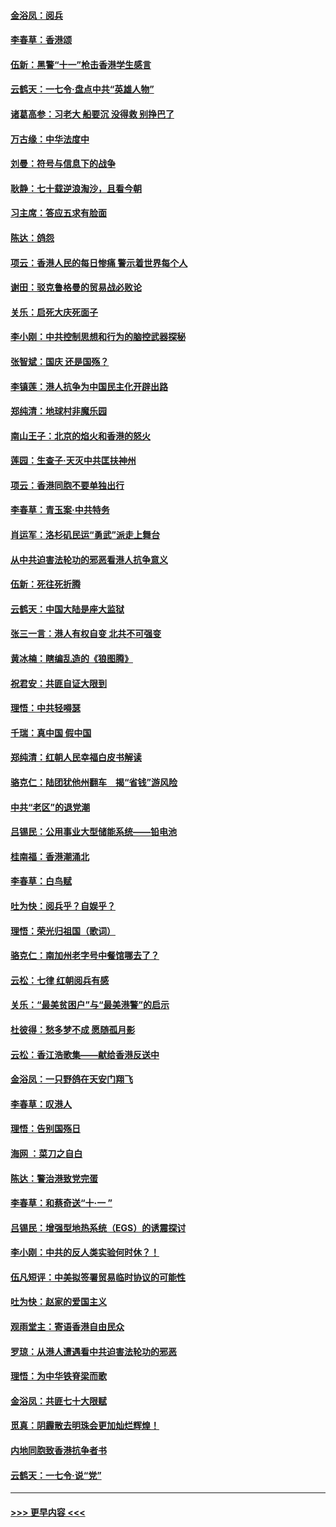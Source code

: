 #### [金浴凤：阅兵](../pages/nsc993/n11567454.md?t=10041033) 
#### [李春草：香港颂](../pages/nsc993/n11567444.md?t=10041033) 
#### [伍新：黑警“十一”枪击香港学生感言](../pages/nsc993/n11567426.md?t=10041033) 
#### [云鹤天：一七令‧盘点中共“英雄人物”](../pages/nsc993/n11567091.md?t=10041033) 
#### [诸葛高参：习老大 船要沉 没得救 别挣巴了](../pages/nsc993/n11566976.md?t=10041033) 
#### [万古缘：中华法度中](../pages/nsc993/n11566726.md?t=10041033) 
#### [刘曼：符号与信息下的战争](../pages/nsc993/n11564655.md?t=10041033) 
#### [耿静：七十载逆浪淘沙，且看今朝](../pages/nsc993/n11564520.md?t=10041033) 
#### [习主席：答应五求有脸面](../pages/nsc993/n11563953.md?t=10041033) 
#### [陈达：鸽怨](../pages/nsc993/n11561879.md?t=10041033) 
#### [项云：香港人民的每日惨痛  警示着世界每个人](../pages/nsc993/n11559273.md?t=10041033) 
#### [谢田：驳克鲁格曼的贸易战必败论](../pages/nsc993/n11555840.md?t=10041033) 
#### [关乐：启死大庆死面子](../pages/nsc993/n11556823.md?t=10041033) 
#### [李小刚：中共控制思想和行为的脑控武器探秘](../pages/nsc993/n11556776.md?t=10041033) 
#### [张智斌：国庆  还是国殇？](../pages/nsc993/n11556617.md?t=10041033) 
#### [李镇莲：港人抗争为中国民主化开辟出路](../pages/nsc993/n11556570.md?t=10041033) 
#### [郑纯清：地球村非魔乐园](../pages/nsc993/n11555415.md?t=10041033) 
#### [南山王子：北京的焰火和香港的怒火](../pages/nsc993/n11555318.md?t=10041033) 
#### [莲园：生查子·天灭中共匡扶神州](../pages/nsc993/n11555302.md?t=10041033) 
#### [项云：香港同胞不要单独出行](../pages/nsc993/n11555276.md?t=10041033) 
#### [李春草：青玉案‧中共特务](../pages/nsc993/n11552356.md?t=10041033) 
#### [肖运军：洛杉矶民运“勇武”派走上舞台](../pages/nsc993/n11551595.md?t=10041033) 
#### [从中共迫害法轮功的邪恶看港人抗争意义](../pages/nsc993/n11540858.md?t=10041033) 
#### [伍新：死往死折腾](../pages/nsc993/n11550174.md?t=10041033) 
#### [云鹤天：中国大陆是座大监狱](../pages/nsc993/n11550155.md?t=10041033) 
#### [张三一言：港人有权自变 北共不可强变](../pages/nsc993/n11550132.md?t=10041033) 
#### [黄冰楠：瞎编乱造的《狼图腾》](../pages/nsc993/n11550082.md?t=10041033) 
#### [祝君安：共匪自证大限到](../pages/nsc993/n11550041.md?t=10041033) 
#### [理悟：中共轻嘚瑟](../pages/nsc993/n11547978.md?t=10041033) 
#### [千瑞：真中国 假中国](../pages/nsc993/n11547865.md?t=10041033) 
#### [郑纯清：红朝人民幸福白皮书解读](../pages/nsc993/n11547499.md?t=10041033) 
#### [骆克仁：陆团犹他州翻车　揭“省钱”游风险](../pages/nsc993/n11546977.md?t=10041033) 
#### [中共“老区”的退党潮](../pages/nsc993/n11545995.md?t=10041033) 
#### [吕锡民：公用事业大型储能系统——铅电池](../pages/nsc993/n11545701.md?t=10041033) 
#### [桂南福：香港潮涌北](../pages/nsc993/n11545682.md?t=10041033) 
#### [李春草：白鸟赋](../pages/nsc993/n11545663.md?t=10041033) 
#### [吐为快：阅兵乎？自娱乎？](../pages/nsc993/n11545625.md?t=10041033) 
#### [理悟：荣光归祖国（歌词）](../pages/nsc993/n11545616.md?t=10041033) 
#### [骆克仁：南加州老字号中餐馆哪去了？](../pages/nsc993/n11545120.md?t=10041033) 
#### [云松：七律 红朝阅兵有感](../pages/nsc993/n11542394.md?t=10041033) 
#### [关乐：“最美贫困户”与“最美港警”的启示](../pages/nsc993/n11542252.md?t=10041033) 
#### [杜彼得：愁多梦不成 愿随孤月影](../pages/nsc993/n11540296.md?t=10041033) 
#### [云松：香江浩歌集——献给香港反送中](../pages/nsc993/n11540149.md?t=10041033) 
#### [金浴凤：一只野鸽在天安门翔飞](../pages/nsc993/n11540280.md?t=10041033) 
#### [李春草：叹港人](../pages/nsc993/n11540119.md?t=10041033) 
#### [理悟：告别国殇日](../pages/nsc993/n11539610.md?t=10041033) 
#### [海网 ：菜刀之自白](../pages/nsc993/n11539597.md?t=10041033) 
#### [陈达：警治港致党完蛋](../pages/nsc993/n11538127.md?t=10041033) 
#### [李春草：和蔡奇送“十·一 ”](../pages/nsc993/n11537810.md?t=10041033) 
#### [吕锡民：增强型地热系统（EGS）的诱震探讨](../pages/nsc993/n11537765.md?t=10041033) 
#### [李小刚：中共的反人类实验何时休？！](../pages/nsc993/n11537669.md?t=10041033) 
#### [伍凡短评：中美拟签署贸易临时协议的可能性](../pages/nsc993/n11536773.md?t=10041033) 
#### [吐为快：赵家的爱国主义](../pages/nsc993/n11536750.md?t=10041033) 
#### [观雨堂主：寄语香港自由民众](../pages/nsc993/n11536735.md?t=10041033) 
#### [罗琼：从港人遭遇看中共迫害法轮功的邪恶](../pages/nsc993/n11507862.md?t=10041033) 
#### [理悟：为中华铁脊梁而歌](../pages/nsc993/n11534458.md?t=10041033) 
#### [金浴凤：共匪七十大限赋](../pages/nsc993/n11534434.md?t=10041033) 
#### [觅真：阴霾散去明珠会更加灿烂辉煌！](../pages/nsc993/n11531858.md?t=10041033) 
#### [内地同胞致香港抗争者书](../pages/nsc993/n11531645.md?t=10041033) 
#### [云鹤天：一七令‧说“党”](../pages/nsc993/n11529099.md?t=10041033) 

----
#### [ >>> 更早内容 <<< ](../indexes/nsc993-earlier.md)
